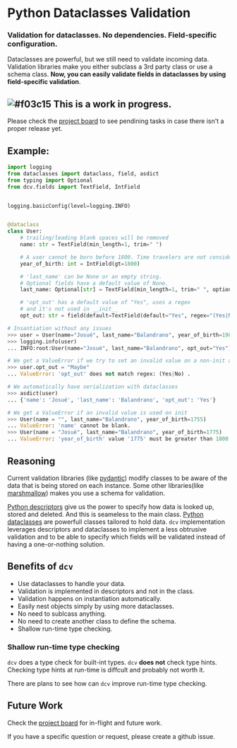 # Python Dataclasses Validation

### Validation for dataclasses. No dependencies. Field-specific configuration.

Dataclasses are powerful, but we still need to validate incoming data.
Validation libraries make you either subclass a 3rd party class or use a schema class.
**Now, you can easily validate fields in dataclasses by using field-specific validation**.

## ![#f03c15](https://via.placeholder.com/15/f03c15/000000?text=+) This is a work in progress.
Please check the [project board](https://github.com/rmcomplexity/dataclasses-validation/projects/1) to see pendining tasks in case there isn't a proper release yet.

## Example:

```python
import logging
from dataclasses import dataclass, field, asdict
from typing import Optional
from dcv.fields import TextField, IntField


logging.basicConfig(level=logging.INFO)


@dataclass
class User:
    # trailing/leading blank spaces will be removed
    name: str = TextField(min_length=1, trim=" ")

    # A user cannot be born before 1800. Time travelers are not considered here :(.
    year_of_birth: int = IntField(gt=1800)

    # 'last_name' can be None or an empty string.
    # Optional fields have a default value of None.
    last_name: Optional[str] = TextField(min_length=1, trim=" ", optional=True, blank=True)

    # 'opt_out' has a default value of "Yes", uses a regex
    # and it's not used in __init__
    opt_out: str = field(default=TextField(default="Yes", regex="(Yes|No)"), init=False)

# Insantiation without any issues
>>> user = User(name="Josué", last_name="Balandrano", year_of_birth=1985)
>>> logging.info(user)
... INFO:root:User(name="Josué", last_name="Balandrano", opt_out="Yes")

# We get a ValueError if we try to set an invalid value on a non-init attr.
>>> user.opt_out = "Maybe"
... ValueError: 'opt_out' does not match regex: (Yes|No) .

# We automatically have serialization with dataclasses
>>> asdict(user)
... {'name': 'Josué', 'last_name': 'Balandrano', 'opt_out': 'Yes'}

# We get a ValueError if an invalid value is used on init
>>> User(name = "", last_name="Balandrano", year_of_birth=1755)
... ValueError: 'name' cannot be blank.
>>> User(name = "Josué", last_name="Balandrano", year_of_birth=1775)
... ValueError: 'year_of_birth' value '1775' must be greater than 1800.
```

## Reasoning

Current validation libraries (like [pydantic](https://pydantic-docs.helpmanual.io/))
modify classes to be aware of the data that is being stored on each instance.
Some other libraries(like [marshmallow](https://marshmallow.readthedocs.io/en/stable/))
makes you use a schema for validation.

[Python descriptors](https://docs.python.org/3/howto/descriptor.html)
give us the power to specify how data is looked up, stored and deleted.
And this is seameless to the main class. 
[Python dataclasses](https://docs.python.org/3/library/dataclasses.html)
are powerfull classes tailored to hold data.
`dcv` implementation leverages descriptors and dataclasses
to implement a less obtrusive validation and to be able to specify
which fields will be validated instead of having a one-or-nothing solution.

## Benefits of `dcv`

- Use dataclasses to handle your data.
- Validation is implemented in descriptors and not in the class.
- Validation happens on instantiation automatically.
- Easily nest objects simply by using more dataclasses.
- No need to sublcass anything.
- No need to create another class to define the schema.
- Shallow run-time type checking.

### Shallow run-time type checking

`dcv` does a type check for built-int types. `dcv` **does not** check type hints.
Checking type hints at run-time is diffcult and probably not worth it.

There are plans to see how can `dcv` improve run-time type checking.

## Future Work

Check the [project board](https://github.com/rmcomplexity/dataclasses-validation/projects/1) for in-flight and future work.

If you have a specific question or request, please create a github issue.
